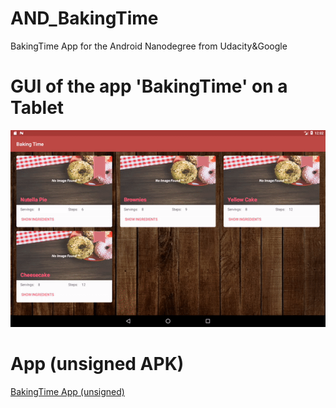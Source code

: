 # AND_BakingTime
BakingTime App for the Android Nanodegree from Udacity&amp;Google

# GUI of the app 'BakingTime' on a Tablet
![GUI Trailer of BakingTime](https://github.com/BeatingAngel/AND_BakingTime/blob/master/example_media/BakingTime-Trailer.gif?raw=true)

# App (unsigned APK)
[BakingTime App (unsigned)](https://github.com/Hermueller/AND_BakingTime/blob/master/APKs/BakingTime-unsigned.apk)
